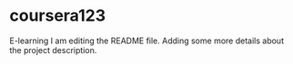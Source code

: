 # coursera123
E-learning
I am editing the README file. Adding some more details about the project description.

